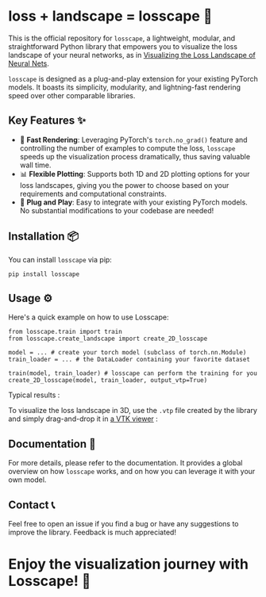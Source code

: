 # loss + landscape = losscape 🌄

This is the official repository for `losscape`, a lightweight, modular, and straightforward Python library that empowers you to visualize the loss landscape of your neural networks, as in [Visualizing the Loss Landscape of Neural Nets](https://arxiv.org/abs/1712.09913).

`losscape` is designed as a plug-and-play extension for your existing PyTorch models. It boasts its simplicity, modularity, and lightning-fast rendering speed over other comparable libraries.

## Key Features ✨

- 🏃 **Fast Rendering**: Leveraging PyTorch's `torch.no_grad()` feature and controlling the number of examples to compute the loss, `losscape` speeds up the visualization process dramatically, thus saving valuable wall time.
- 📊 **Flexible Plotting**: Supports both 1D and 2D plotting options for your loss landscapes, giving you the power to choose based on your requirements and computational constraints.
- 🔌 **Plug and Play**: Easy to integrate with your existing PyTorch models. No substantial modifications to your codebase are needed!

## Installation 📦

You can install `losscape` via pip:

```
pip install losscape
```

## Usage ⚙️
Here's a quick example on how to use Losscape:


```
from losscape.train import train
from losscape.create_landscape import create_2D_losscape

model = ... # create your torch model (subclass of torch.nn.Module)
train_loader = ... # the DataLoader containing your favorite dataset

train(model, train_loader) # losscape can perform the training for you
create_2D_losscape(model, train_loader, output_vtp=True)
```

Typical results :



To visualize the loss landscape in 3D, use the `.vtp` file created by the library and simply drag-and-drop it in [a VTK viewer](https://kitware.github.io/itk-vtk-viewer/app/) :

## Documentation 📖
For more details, please refer to the documentation. It provides a global overview on how `losscape` works, and on how you can leverage it with your own model.

## Contact 📞
Feel free to open an issue if you find a bug or have any suggestions to improve the library. Feedback is much appreciated!

# Enjoy the visualization journey with Losscape! 🎉
